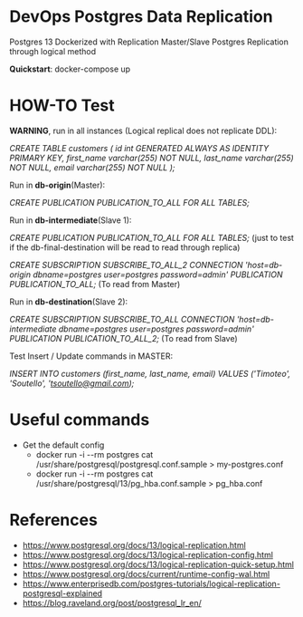 # DevOps Postgres Data Replication

Postgres 13 Dockerized with Replication
Master/Slave Postgres Replication through logical method

**Quickstart**: docker-compose up

# HOW-TO Test

**WARNING**, run in all instances (Logical replical does not replicate DDL):

*CREATE TABLE customers (*
  *id int GENERATED ALWAYS AS IDENTITY PRIMARY KEY,*
  *first_name varchar(255) NOT NULL,*
  *last_name varchar(255) NOT NULL,*
  *email varchar(255) NOT NULL*
*);*

Run in **db-origin**(Master):

*CREATE PUBLICATION PUBLICATION_TO_ALL FOR ALL TABLES;*

Run in **db-intermediate**(Slave 1):

*CREATE PUBLICATION PUBLICATION_TO_ALL FOR ALL TABLES;* (just to test if the db-final-destination will be read to read through replica)

*CREATE SUBSCRIPTION SUBSCRIBE_TO_ALL_2 CONNECTION 'host=db-origin dbname=postgres user=postgres password=admin' PUBLICATION PUBLICATION_TO_ALL;* (To read from Master)

Run in **db-destination**(Slave 2):

*CREATE SUBSCRIPTION SUBSCRIBE_TO_ALL CONNECTION 'host=db-intermediate dbname=postgres user=postgres password=admin' PUBLICATION PUBLICATION_TO_ALL_2;* (To read from Slave)



Test Insert / Update commands in MASTER:

*INSERT INTO customers (first_name, last_name, email) VALUES ('Timoteo', 'Soutello', 'tsoutello@gmail.com);*

# Useful commands

* Get the default config
  * docker run -i --rm postgres cat /usr/share/postgresql/postgresql.conf.sample > my-postgres.conf
  * docker run -i --rm postgres cat /usr/share/postgresql/13/pg_hba.conf.sample > pg_hba.conf

# References

* https://www.postgresql.org/docs/13/logical-replication.html
* https://www.postgresql.org/docs/13/logical-replication-config.html
* https://www.postgresql.org/docs/13/logical-replication-quick-setup.html
* https://www.postgresql.org/docs/current/runtime-config-wal.html
* https://www.enterprisedb.com/postgres-tutorials/logical-replication-postgresql-explained
* https://blog.raveland.org/post/postgresql_lr_en/
